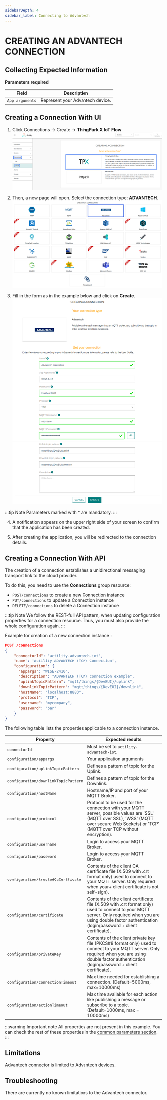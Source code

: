 ```yaml
---
sidebarDepth: 4
sidebar_label: Connecting to Advantech
---
```


# CREATING AN ADVANTECH CONNECTION

## Collecting Expected Information

**Parameters required**

| Field | Description |
| ------ | ----------- |
| ```App arguments``` | Represent your Advantech device. |

## Creating a Connection With UI

1. Click Connections -&gt; Create -&gt; **ThingPark X IoT Flow**
![create](images/create.png)


2. Then, a new page will open. Select the connection type: **ADVANTECH**.
![select](images/select.png)

3. Fill in the form as in the example below and click on **Create**.
![filled_form](images/filled_form.png)
![filled_form_2](images/filled_form_2.png)

:::tip Note
Parameters marked with * are mandatory.
:::

4. A notification appears on the upper right side of your screen to confirm that the application has been created.

5. After creating the application, you will be redirected to the connection details.

## Creating a Connection With API

The creation of a connection establishes a unidirectional messaging transport link to the cloud provider.

To do this, you need to use the **Connections** group resource:
*	`POST/connections` to create a new Connection instance
*	`PUT/connections` to update a Connection instance
*	`DELETE/connections` to delete a Connection instance

:::tip Note
We follow the REST-full API pattern, when updating configuration properties for a connection resource. Thus, you must also provide the whole configuration again.
:::

Example for creation of a new connection instance :

```json
POST /connections
{
    "connectorId": "actility-advantech-iot",
    "name": "Actility ADVANTECH (TCP) Connection",
    "configuration": {
      "appargs": "WISE-2410",
      "description": "ADVANTECH (TCP) connection example",
      "uplinkTopicPattern": "mqtt/things/{DevEUI}/uplink",
      "downlinkTopicPattern": "mqtt/things/{DevEUI}/downlink",
      "hostName": "localhost:8883",
      "protocol": "TCP",
      "username": "mycompany",
      "password": "bar"
    }
}
```

The following table lists the properties applicable to a connection instance.

| Property | Expected results |
| ------ | ----------- |
| ```connectorId```   | Must be set to `actility-advantech-iot`. |
| ```configuration/appargs``` | Your application arguments |
| ```configuration/uplinkTopicPattern``` | Defines a pattern of topic for the Uplink. |
| ```configuration/downlinkTopicPattern``` | Defines a pattern of topic for the Downlink. |
| ```configuration/hostName``` | Hostname/IP and port of your MQTT Broker. |
| ```configuration/protocol``` | Protocol to be used for the connection with your MQTT server, possible values are 'SSL' (MQTT over SSL), 'WSS' (MQTT over secure Web Sockets) or 'TCP' (MQTT over TCP without encryption). |
| ```configuration/username``` | Login to access your MQTT Broker.|
| ```configuration/password``` | Login to access your MQTT Broker.|
| ```configuration/trustedCaCertficate``` | Contents of the client CA certificate file (X.509 with .crt format only) used to connect to your MQTT server. Only required when your+ client certificate is not self-sign). |
| ```configuration/certificate``` | Contents of the client certificate file (X.509 with .crt format only) used to connect to your MQTT server. Only required when you are using double factor authentication (login/password + client certificate). |
| ```configuration/privateKey``` | Contents of the client private key file (PKCS#8 format only) used to connect to your MQTT server. Only required when you are using double factor authentication (login/password + client certificate). |
| ```configuration/connectionTimeout``` | Max time needed for establishing a connection. (Default=5000ms, max=10000ms) |
| ```configuration/actionTimeout``` | Max time available for each action like publishing a message or subscribe to a topic. (Default=1000ms, max = 10000ms) |


:::warning Important note
All properties are not present in this example. You can check the rest of these properties in the [common parameters section](../../../Getting_Started/Setting_Up_A_Connection_instance/About_connections.html#common-parameters).
:::

## Limitations

Advantech connector is limited to Advantech devices.

## Troubleshooting

There are currently no known limitations to the Advantech connector.
